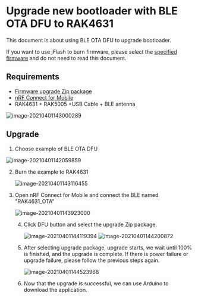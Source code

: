 # Upgrade new bootloader with BLE OTA DFU to RAK4631

This document is about using BLE OTA DFU to upgrade bootloader. 

If you want to use jFlash to burn firmware, please select the [specified firmware](./RAK4630_bootloader-0.4.1.hex) and do not need to read this document.



## Requirements

- [Firmware upgrade Zip package](./RAK4630_bootloader-0.4.1.zip)
- [nRF Connect for Mobile](https://www.nordicsemi.com/Software-and-tools/Development-Tools/nRF-Connect-for-mobile)
- RAK4631 + RAK5005 +USB Cable + BLE antenna



![image-20210401143000289](assets/image-20210401143000289.png)	



## Upgrade

1. Choose example of BLE OTA DFU

![image-20210401142059859](assets/image-20210401142059859.png)



2. Burn the example to RAK4631

   ![image-20210401143116455](assets/image-20210401143116455.png)



3. Open nRF Connect for Mobile and connect the BLE named "RAK4631_OTA"

   ![image-20210401143923000](assets/image-20210401143923000.png)	

   4. Click DFU button and select the upgrade Zip package.

      ![image-20210401144119394](assets/image-20210401144119394.png)	![image-20210401144200872](assets/image-20210401144200872.png)	

   5. After selecting upgrade package, upgrade starts, we wait until 100% is finished, and the upgrade is complete. If there is power failure or upgrade failure, please follow the previous steps again.

      ![image-20210401144523968](assets/image-20210401144523968.png)	

   6. Now that the upgrade is successful, we can use Arduino to download the application.

